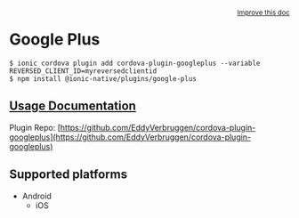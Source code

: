 <a style="float:right;font-size:12px;" href="http://github.com/danielsogl/awesome-cordova-plugins/edit/master/src/@awesome-cordova-plugins/plugins/google-plus/index.ts#L1">
  Improve this doc
</a>

# Google Plus

```
$ ionic cordova plugin add cordova-plugin-googleplus --variable REVERSED_CLIENT_ID=myreversedclientid
$ npm install @ionic-native/plugins/google-plus
```

## [Usage Documentation](https://ionicframework.com/docs/native/google-plus/)

Plugin Repo: [https://github.com/EddyVerbruggen/cordova-plugin-googleplus](https://github.com/EddyVerbruggen/cordova-plugin-googleplus)

## Supported platforms

- Android
  - iOS
